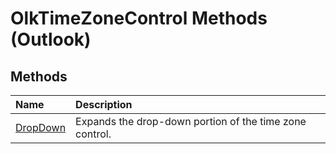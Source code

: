 
# OlkTimeZoneControl Methods (Outlook)

## Methods



|**Name**|**Description**|
|:-----|:-----|
| [DropDown](47b8d231-d3dc-4f10-a8ab-ead1853bad0f.md)|Expands the drop-down portion of the time zone control.|
